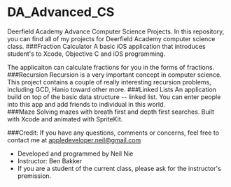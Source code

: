 # DA_Advanced_CS
Deerfield Academy Advance Computer Science Projects. In this repository, you can find all of my projects for Deerfield Academy computer science class. 
###Fraction Calculator
A basic iOS application that introduces student's to Xcode, Objective C and iOS programming. 

The applicaiton can calculate fractions for you in the forms of fractions. 
###Recursion
Recursion is a very important concept in computer science. This project contains a couple of really interesting recursion problems, including GCD, Hanio toward other more. 
###Linked Lists
An application build on top of the basic data structure -- linked list. You can enter people into this app and add friends to individual in this world.  
###Maze
Solving mazes with breath first and depth first searches. Built with Xcode and animated with SpriteKit. 

###Credit:
If you have any questions, comments or concerns, feel free to contact me at appledeveloper.neil@gmail.com

- Developed and programmed by Neil Nie
- Instructor: Ben Bakker
- If you are a student of the current class, please ask for the instructor's premission. 
